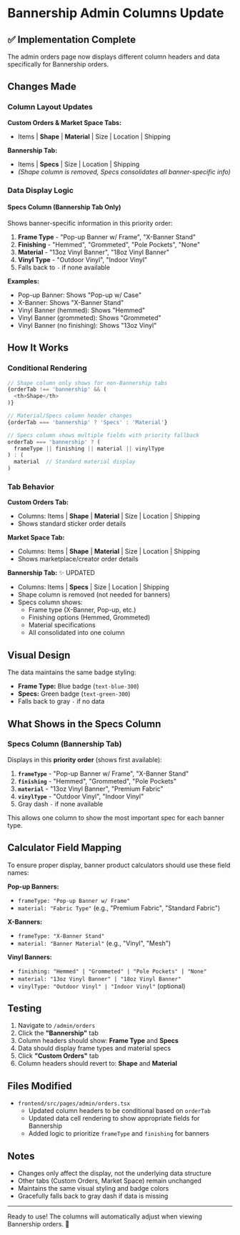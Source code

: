 # Bannership Admin Columns Update

## ✅ Implementation Complete

The admin orders page now displays different column headers and data specifically for Bannership orders.

## Changes Made

### Column Layout Updates

**Custom Orders & Market Space Tabs:**
- Items | **Shape** | **Material** | Size | Location | Shipping

**Bannership Tab:**
- Items | **Specs** | Size | Location | Shipping
- *(Shape column is removed, Specs consolidates all banner-specific info)*

### Data Display Logic

#### Specs Column (Bannership Tab Only)
Shows banner-specific information in this priority order:
1. **Frame Type** - "Pop-up Banner w/ Frame", "X-Banner Stand"
2. **Finishing** - "Hemmed", "Grommeted", "Pole Pockets", "None"
3. **Material** - "13oz Vinyl Banner", "18oz Vinyl Banner"
4. **Vinyl Type** - "Outdoor Vinyl", "Indoor Vinyl"
5. Falls back to `-` if none available

**Examples:**
- Pop-up Banner: Shows "Pop-up w/ Case"
- X-Banner: Shows "X-Banner Stand"
- Vinyl Banner (hemmed): Shows "Hemmed"
- Vinyl Banner (grommeted): Shows "Grommeted"
- Vinyl Banner (no finishing): Shows "13oz Vinyl"

## How It Works

### Conditional Rendering
```typescript
// Shape column only shows for non-Bannership tabs
{orderTab !== 'bannership' && (
  <th>Shape</th>
)}

// Material/Specs column header changes
{orderTab === 'bannership' ? 'Specs' : 'Material'}

// Specs column shows multiple fields with priority fallback
orderTab === 'bannership' ? (
  frameType || finishing || material || vinylType
) : (
  material  // Standard material display
)
```

### Tab Behavior

**Custom Orders Tab:**
- Columns: Items | **Shape** | **Material** | Size | Location | Shipping
- Shows standard sticker order details

**Market Space Tab:**
- Columns: Items | **Shape** | **Material** | Size | Location | Shipping
- Shows marketplace/creator order details

**Bannership Tab:** ✨ UPDATED
- Columns: Items | **Specs** | Size | Location | Shipping
- Shape column is removed (not needed for banners)
- Specs column shows:
  - Frame type (X-Banner, Pop-up, etc.)
  - Finishing options (Hemmed, Grommeted)
  - Material specifications
  - All consolidated into one column

## Visual Design

The data maintains the same badge styling:
- **Frame Type:** Blue badge (`text-blue-300`)
- **Specs:** Green badge (`text-green-300`)
- Falls back to gray `-` if no data

## What Shows in the Specs Column

### Specs Column (Bannership Tab)
Displays in this **priority order** (shows first available):
1. **`frameType`** - "Pop-up Banner w/ Frame", "X-Banner Stand"
2. **`finishing`** - "Hemmed", "Grommeted", "Pole Pockets"
3. **`material`** - "13oz Vinyl Banner", "Premium Fabric"
4. **`vinylType`** - "Outdoor Vinyl", "Indoor Vinyl"
5. Gray dash `-` if none available

This allows one column to show the most important spec for each banner type.

## Calculator Field Mapping

To ensure proper display, banner product calculators should use these field names:

**Pop-up Banners:**
- `frameType: "Pop-up Banner w/ Frame"`
- `material: "Fabric Type"` (e.g., "Premium Fabric", "Standard Fabric")

**X-Banners:**
- `frameType: "X-Banner Stand"`
- `material: "Banner Material"` (e.g., "Vinyl", "Mesh")

**Vinyl Banners:**
- `finishing: "Hemmed" | "Grommeted" | "Pole Pockets" | "None"`
- `material: "13oz Vinyl Banner" | "18oz Vinyl Banner"`
- `vinylType: "Outdoor Vinyl" | "Indoor Vinyl"` (optional)

## Testing

1. Navigate to `/admin/orders`
2. Click the **"Bannership"** tab
3. Column headers should show: **Frame Type** and **Specs**
4. Data should display frame types and material specs
5. Click **"Custom Orders"** tab
6. Column headers should revert to: **Shape** and **Material**

## Files Modified

- `frontend/src/pages/admin/orders.tsx`
  - Updated column headers to be conditional based on `orderTab`
  - Updated data cell rendering to show appropriate fields for Bannership
  - Added logic to prioritize `frameType` and `finishing` for banners

## Notes

- Changes only affect the display, not the underlying data structure
- Other tabs (Custom Orders, Market Space) remain unchanged
- Maintains the same visual styling and badge colors
- Gracefully falls back to gray dash if data is missing

---

Ready to use! The columns will automatically adjust when viewing Bannership orders. 🎨

